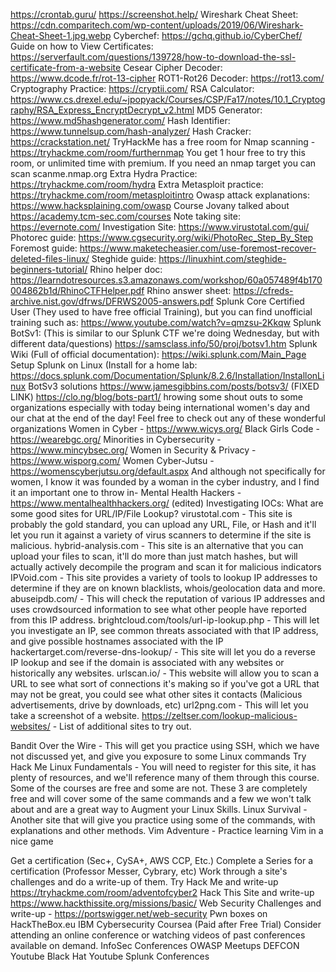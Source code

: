 https://crontab.guru/
https://screenshot.help/
Wireshark Cheat Sheet: https://cdn.comparitech.com/wp-content/uploads/2019/06/Wireshark-Cheat-Sheet-1.jpg.webp
Cyberchef: https://gchq.github.io/CyberChef/
Guide on how to View Certificates: https://serverfault.com/questions/139728/how-to-download-the-ssl-certificate-from-a-website
Cesear Cipher Decoder: https://www.dcode.fr/rot-13-cipher
ROT1-Rot26 Decoder: https://rot13.com/
Cryptography Practice: https://cryptii.com/
RSA Calculator: https://www.cs.drexel.edu/~jpopyack/Courses/CSP/Fa17/notes/10.1_Cryptography/RSA_Express_EncryptDecrypt_v2.html
MD5 Generator: https://www.md5hashgenerator.com/
Hash Identifier: https://www.tunnelsup.com/hash-analyzer/
Hash Cracker: https://crackstation.net/
TryHackMe has a free room for Nmap scanning - https://tryhackme.com/room/furthernmap You get 1 hour free to try this room, or unlimited time with premium.
If you need an nmap target you can scan scanme.nmap.org
Extra Hydra Practice: https://tryhackme.com/room/hydra
Extra Metasploit practice: https://tryhackme.com/room/metasploitintro
Owasp attack explanations: https://www.hacksplaining.com/owasp
Course Jovany talked about https://academy.tcm-sec.com/courses
Note taking site: https://evernote.com/
Investigation Site: https://www.virustotal.com/gui/
Photorec guide: https://www.cgsecurity.org/wiki/PhotoRec_Step_By_Step
Foremost guide: https://www.maketecheasier.com/use-foremost-recover-deleted-files-linux/
Steghide guide: https://linuxhint.com/steghide-beginners-tutorial/
Rhino helper doc: https://learndotresources.s3.amazonaws.com/workshop/60a057489f4b170004862b1d/RhinoCTFHelper.pdf
Rhino answer sheet: https://cfreds-archive.nist.gov/dfrws/DFRWS2005-answers.pdf
Splunk Core Certified User (They used to have free official Training), but you can find unofficial training such as: https://www.youtube.com/watch?v=qmzsu-2Kkqw
Splunk BotSv1: (This is similar to our Splunk CTF we're doing Wednesday, but with different data/questions)  https://samsclass.info/50/proj/botsv1.htm
Splunk Wiki (Full of official documentation): https://wiki.splunk.com/Main_Page
Setup Splunk on Linux (Install for a home lab: https://docs.splunk.com/Documentation/Splunk/8.2.6/Installation/InstallonLinux
BotSv3 solutions
https://www.jamesgibbins.com/posts/botsv3/ (FIXED LINK)
https://clo.ng/blog/bots-part1/
hrowing some shout outs to some organizations especially with today being international women's day and our chat at the end of the day! Feel free to check out any of these wonderful organizations
Women in Cyber - https://www.wicys.org/
Black Girls Code - https://wearebgc.org/
Minorities in Cybersecurity - https://www.mincybsec.org/
Women in Security & Privacy - https://www.wisporg.com/
Women Cyber-Jutsu  - https://womenscyberjutsu.org/default.aspx
And although not specifically for women, I know it was founded by a woman in the cyber industry, and I find it an important one to throw in- Mental Health Hackers - https://www.mentalhealthhackers.org/ (edited)
Investigating IOCs:
What are some good sites for URL/IP/File Lookup?
virustotal.com  -  This site is probably the gold standard, you can upload any URL,  File, or Hash and it'll let you run it against a variety of virus  scanners to determine if the site is malicious.
hybrid-analysis.com  -  This site is an alternative that you can upload your files to scan,   it'll do more than just match hashes, but will actually actively decompile the program and scan it for malicious indicators
IPVoid.com  -  This site provides a variety of tools to lookup IP addresses to   determine if they are on known blacklists, whois/geolocation data and more.
abuseipdb.com/  -  This will check the reputation of various IP addresses and uses   crowdsourced information to see what other people have reported from this IP address.
brightcloud.com/tools/url-ip-lookup.php  -  This will let you investigate an IP, see common threats associated  with that IP address, and give possible hostnames associated with the IP
hackertarget.com/reverse-dns-lookup/  -  This site will let you do a reverse IP lookup and see if the domain  is associated with any websites or historically any websites.
urlscan.io/  -  This website will allow you to scan a URL to see what sort of connections it's making so if you've got a URL that may not be great, you could see what other sites it contacts (Malicious advertisements, drive by downloads, etc)
url2png.com - This will let you take a screenshot of a website.
https://zeltser.com/lookup-malicious-websites/ - List of additional sites to try out.








Bandit Over the Wire - This will get you practice using SSH, which we have not discussed yet, and give you exposure to some Linux commands
Try Hack Me Linux Fundamentals - You will need to register for this site, it has plenty of resources, and we'll reference many of them through this course. Some of the courses are free and some are not. These 3 are completely free and will cover some of the same commands and a few we won't talk about and are a great way to Augment your Linux Skills.
Linux Survival - Another site that will give you practice using some of the commands, with explanations and other methods.
Vim Adventure - Practice learning Vim in a nice game



Get a certification (Sec+, CySA+, AWS CCP, Etc.)
Complete a Series for a certification (Professor Messer, Cybrary, etc)
Work through a site's challenges and do a write-up of them.
Try Hack Me and write-up https://tryhackme.com/room/adventofcyber2
Hack This Site and write-up  https://www.hackthissite.org/missions/basic/
Web Security Challenges and write-up - https://portswigger.net/web-security
Pwn boxes on HackTheBox.eu
IBM Cybersecurity Coursea (Paid after Free Trial)
Consider attending an online conference or watching videos of past conferences available on demand.
InfoSec Conferences
OWASP Meetups
DEFCON Youtube
Black Hat Youtube
Splunk Conferences

